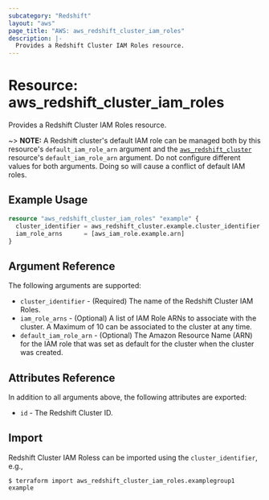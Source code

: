 ```yaml
---
subcategory: "Redshift"
layout: "aws"
page_title: "AWS: aws_redshift_cluster_iam_roles"
description: |-
  Provides a Redshift Cluster IAM Roles resource.
---
```


# Resource: aws_redshift_cluster_iam_roles

Provides a Redshift Cluster IAM Roles resource.

~> **NOTE:** A Redshift cluster's default IAM role can be managed both by this resource's `default_iam_role_arn` argument and the [`aws_redshift_cluster`](redshift_cluster.html) resource's `default_iam_role_arn` argument. Do not configure different values for both arguments. Doing so will cause a conflict of default IAM roles.

## Example Usage

```terraform
resource "aws_redshift_cluster_iam_roles" "example" {
  cluster_identifier = aws_redshift_cluster.example.cluster_identifier
  iam_role_arns      = [aws_iam_role.example.arn]
}
```

## Argument Reference

The following arguments are supported:

* `cluster_identifier` - (Required) The name of the Redshift Cluster IAM Roles.
* `iam_role_arns` - (Optional) A list of IAM Role ARNs to associate with the cluster. A Maximum of 10 can be associated to the cluster at any time.
* `default_iam_role_arn` - (Optional) The Amazon Resource Name (ARN) for the IAM role that was set as default for the cluster when the cluster was created.

## Attributes Reference

In addition to all arguments above, the following attributes are exported:

* `id` - The Redshift Cluster ID.

## Import

Redshift Cluster IAM Roless can be imported using the `cluster_identifier`, e.g.,

```
$ terraform import aws_redshift_cluster_iam_roles.examplegroup1 example
```

<!-- cache-key: cdktf-0.17.0-pre.15 input-7d6dc68627494aa4fdf42a577cea03d185bf21f1588a144f193340697767db2a -->